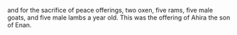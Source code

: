 and for the sacrifice of peace offerings, two oxen, five rams, five male goats, and five male lambs a year old. This was the offering of Ahira the son of Enan.
